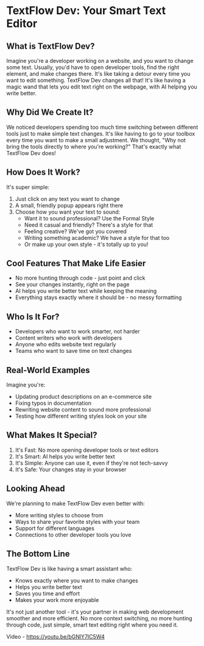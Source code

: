 
# TextFlow Dev: Your Smart Text Editor

## What is TextFlow Dev?

Imagine you're a developer working on a website, and you want to change some text. Usually, you'd have to open developer tools, find the right element, and make changes there. It's like taking a detour every time you want to edit something. TextFlow Dev changes all that! It's like having a magic wand that lets you edit text right on the webpage, with AI helping you write better.

## Why Did We Create It?

We noticed developers spending too much time switching between different tools just to make simple text changes. It's like having to go to your toolbox every time you want to make a small adjustment. We thought, "Why not bring the tools directly to where you're working?" That's exactly what TextFlow Dev does!

## How Does It Work?

It's super simple:

1.  Just click on any text you want to change
2.  A small, friendly popup appears right there
3.  Choose how you want your text to sound:
    -   Want it to sound professional? Use the Formal Style
    -   Need it casual and friendly? There's a style for that
    -   Feeling creative? We've got you covered
    -   Writing something academic? We have a style for that too
    -   Or make up your own style - it's totally up to you!

## Cool Features That Make Life Easier

-   No more hunting through code - just point and click
-   See your changes instantly, right on the page
-   AI helps you write better text while keeping the meaning
-   Everything stays exactly where it should be - no messy formatting

## Who Is It For?

-   Developers who want to work smarter, not harder
-   Content writers who work with developers
-   Anyone who edits website text regularly
-   Teams who want to save time on text changes

## Real-World Examples

Imagine you're:

-   Updating product descriptions on an e-commerce site
-   Fixing typos in documentation
-   Rewriting website content to sound more professional
-   Testing how different writing styles look on your site

## What Makes It Special?

1.  It's Fast: No more opening developer tools or text editors
2.  It's Smart: AI helps you write better text
3.  It's Simple: Anyone can use it, even if they're not tech-savvy
4.  It's Safe: Your changes stay in your browser

## Looking Ahead

We're planning to make TextFlow Dev even better with:

-   More writing styles to choose from
-   Ways to share your favorite styles with your team
-   Support for different languages
-   Connections to other developer tools you love

## The Bottom Line

TextFlow Dev is like having a smart assistant who:

-   Knows exactly where you want to make changes
-   Helps you write better text
-   Saves you time and effort
-   Makes your work more enjoyable

It's not just another tool - it's your partner in making web development smoother and more efficient. No more context switching, no more hunting through code, just simple, smart text editing right where you need it.

Video - https://youtu.be/bGNlY7IC5W4

